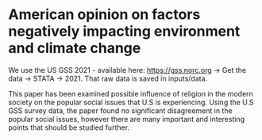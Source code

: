 # American opinion on factors negatively impacting environment and climate change

We use the US GSS 2021 - available here: https://gss.norc.org -> Get the data -> STATA -> 2021. That raw data is saved in inputs/data.

This paper has been examined possible influence of religion in the modern society on the popular social issues that U.S is experiencing. Using the U.S GSS survey data, the paper found no significant disagreement in the popular social issues, however there are many important and interesting points that should be studied further.
